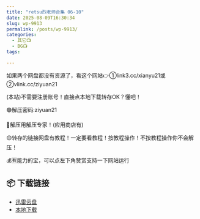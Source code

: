 ```yaml
---
title: "retsu烈老师合集 06-10"
date: 2025-08-09T16:30:34
slug: wp-9913
permalink: /posts/wp-9913/
categories:
  - 其它📺
  - BG📺
tags:

---
```


如果两个网盘都没有资源了，看这个网站👉①link3.cc/xianyu21或②vlink.cc/ziyuan21

(本站)不需要注册账号！直接点本地下载转存OK？懂吧！

🟢解压密码:ziyuan21

🔵解压用解压专家！(应用商店有)

🟡转存的链接网盘有教程！一定要看教程！按教程操作！不按教程操作你不会解压！

💰🈶能力的宝，可以点左下角赞赏支持一下网站运行

## 📦 下载链接
- [迅雷云盘](https://blziyuan21.com/pay-download/9913?key=d980e0adee&down_id=0)
- [本地下载](https://blziyuan21.com/pay-download/9913?key=d980e0adee&down_id=1)

